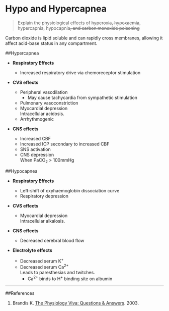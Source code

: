 # Hypo and Hypercapnea
> Explain the physiological effects of ~~hyperoxia, hypoxaemia~~, hypercapnia, hypocapnia~~, and carbon monoxide poisoning~~

Carbon dioxide is lipid soluble and can rapidly cross membranes, allowing it affect acid-base status in any compartment.

##Hypercapnea
* **Respiratory Effects**  
  * Increased respiratory drive via chemoreceptor stimulation

* **CVS effects**  
  * Peripheral vasodilation
    * May cause tachycardia from sympathetic stimulation
  * Pulmonary vasoconstriction
  * Myocardial depression  
  Intracellular acidosis.
  * Arrhythmogenic


* **CNS effects**
  * Increased CBF
  * Increased ICP secondary to increased CBF
  * SNS activation
  * CNS depression  
  When PaCO<sub>2</sub> > 100mmHg

##Hypocapnea
* **Respiratory Effects**
  * Left-shift of oxyhaemoglobin dissociation curve
  * Respiratory depression


* **CVS effects**  
  * Myocardial depression  
  Intracellular alkalosis.


* **CNS effects**  
  * Decreased cerebral blood flow

* **Electrolyte effects**
  * Decreased serum K<sup>+</sup>
  * Decreased serum Ca<sup>2+</sup>  
  Leads to paresthesias and twitches.
    * Ca<sup>2+</sup> binds to H<sup>+</sup> binding site on albumin  
    

---
##References
1. Brandis K. [The Physiology Viva: Questions & Answers](http://www.anaesthesiamcq.com/vivabook.php). 2003.